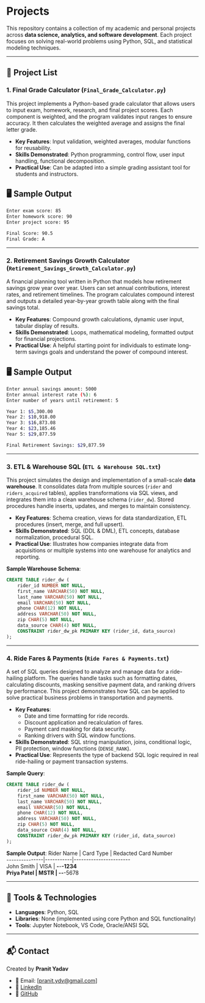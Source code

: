 # Projects

This repository contains a collection of my academic and personal projects across **data science, analytics, and software development**. Each project focuses on solving real-world problems using Python, SQL, and statistical modeling techniques.  

---

## 📂 Project List

### 1. **Final Grade Calculator** (`Final_Grade_Calculator.py`)
This project implements a Python-based grade calculator that allows users to input exam, homework, research, and final project scores. Each component is weighted, and the program validates input ranges to ensure accuracy. It then calculates the weighted average and assigns the final letter grade.  

- **Key Features**: Input validation, weighted averages, modular functions for reusability.  
- **Skills Demonstrated**: Python programming, control flow, user input handling, functional decomposition.  
- **Practical Use**: Can be adapted into a simple grading assistant tool for students and instructors.

## 🖥️ Sample Output
```bash
Enter exam score: 85
Enter homework score: 90
Enter project score: 95

Final Score: 90.5
Final Grade: A
```

---

### 2. **Retirement Savings Growth Calculator** (`Retirement_Savings_Growth_Calculator.py`)
A financial planning tool written in Python that models how retirement savings grow year over year. Users can set annual contributions, interest rates, and retirement timelines. The program calculates compound interest and outputs a detailed year-by-year growth table along with the final savings total.  

- **Key Features**: Compound growth calculations, dynamic user input, tabular display of results.  
- **Skills Demonstrated**: Loops, mathematical modeling, formatted output for financial projections.  
- **Practical Use**: A helpful starting point for individuals to estimate long-term savings goals and understand the power of compound interest.  

## 🖥️ Sample Output
```bash
Enter annual savings amount: 5000
Enter annual interest rate (%): 6
Enter number of years until retirement: 5

Year 1: $5,300.00
Year 2: $10,918.00
Year 3: $16,873.08
Year 4: $23,185.46
Year 5: $29,877.59

Final Retirement Savings: $29,877.59
```

---

### 3. **ETL & Warehouse SQL** (`ETL & Warehouse SQL.txt`)
This project simulates the design and implementation of a small-scale **data warehouse**. It consolidates data from multiple sources (`rider` and `riders_acquired` tables), applies transformations via SQL views, and integrates them into a clean warehouse schema (`rider_dw`). Stored procedures handle inserts, updates, and merges to maintain consistency.  

- **Key Features**: Schema creation, views for data standardization, ETL procedures (insert, merge, and full upsert).  
- **Skills Demonstrated**: SQL (DDL & DML), ETL concepts, database normalization, procedural SQL.  
- **Practical Use**: Illustrates how companies integrate data from acquisitions or multiple systems into one warehouse for analytics and reporting.

**Sample Warehouse Schema**:
```sql
CREATE TABLE rider_dw (
    rider_id NUMBER NOT NULL,
    first_name VARCHAR(50) NOT NULL,
    last_name VARCHAR(50) NOT NULL,
    email VARCHAR(50) NOT NULL,
    phone CHAR(12) NOT NULL,
    address VARCHAR(50) NOT NULL,
    zip CHAR(5) NOT NULL,
    data_source CHAR(4) NOT NULL,
    CONSTRAINT rider_dw_pk PRIMARY KEY (rider_id, data_source)
);
```

---

### 4. **Ride Fares & Payments** (`Ride Fares & Payments.txt`)
A set of SQL queries designed to analyze and manage data for a ride-hailing platform. The queries handle tasks such as formatting dates, calculating discounts, masking sensitive payment data, and ranking drivers by performance. This project demonstrates how SQL can be applied to solve practical business problems in transportation and payments.  

- **Key Features**:  
  - Date and time formatting for ride records.  
  - Discount application and recalculation of fares.  
  - Payment card masking for data security.  
  - Ranking drivers with SQL window functions.  
- **Skills Demonstrated**: SQL string manipulation, joins, conditional logic, PII protection, window functions (`DENSE_RANK`).  
- **Practical Use**: Represents the type of backend SQL logic required in real ride-hailing or payment transaction systems.  

**Sample Query**:
```sql
CREATE TABLE rider_dw (
    rider_id NUMBER NOT NULL,
    first_name VARCHAR(50) NOT NULL,
    last_name VARCHAR(50) NOT NULL,
    email VARCHAR(50) NOT NULL,
    phone CHAR(12) NOT NULL,
    address VARCHAR(50) NOT NULL,
    zip CHAR(5) NOT NULL,
    data_source CHAR(4) NOT NULL,
    CONSTRAINT rider_dw_pk PRIMARY KEY (rider_id, data_source)
);
```

**Sample Output**:
Rider Name     | Card Type | Redacted Card Number  
---------------|-----------|-----------------------  
John Smith     | VISA      | ****-****-****-1234  
Priya Patel    | MSTR      | ****-****-****-5678  


---

## 🔧 Tools & Technologies
- **Languages**: Python, SQL  
- **Libraries**: None (implemented using core Python and SQL functionality)  
- **Tools**: Jupyter Notebook, VS Code, Oracle/ANSI SQL  

---

## 📬 Contact
Created by **Pranit Yadav**  
- 📧 Email: [pranit.ydv@gmail.com]  
- 💼 [LinkedIn](https://www.linkedin.com/in/pranityadav19/)  
- 🐙 [GitHub](https://github.com/pranityadav19)  
